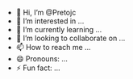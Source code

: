 - 👋 Hi, I’m @Pretojc
- 👀 I’m interested in ...
- 🌱 I’m currently learning ...
- 💞️ I’m looking to collaborate on ...
- 📫 How to reach me ...
- 😄 Pronouns: ...
- ⚡ Fun fact: ...

<!---
Pretojc/Pretojc is a ✨ special ✨ repository because its `README.md` (this file) appears on your GitHub profile.
You can click the Preview link to take a look at your changes.
---
